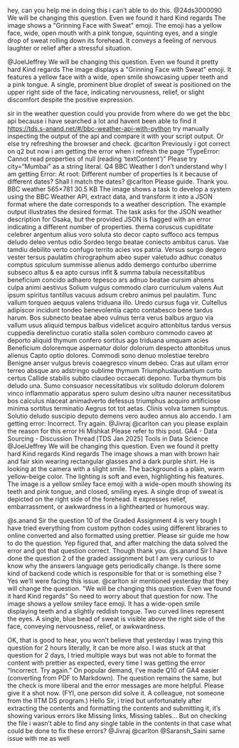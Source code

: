 hey, can you help me in doing this i can’t able to do this.
@24ds3000090 We will be changing this question. Even we found it hard Kind regards
The image shows a "Grinning Face with Sweat" emoji. The emoji has a yellow face, wide, open mouth with a pink tongue, squinting eyes, and a single drop of sweat rolling down its forehead. It conveys a feeling of nervous laughter or relief after a stressful situation.

@JoelJeffrey We will be changing this question. Even we found it pretty hard Kind regards
The image displays a "Grinning Face with Sweat" emoji. It features a yellow face with a wide, open smile showcasing upper teeth and a pink tongue.  A single, prominent blue droplet of sweat is positioned on the upper right side of the face, indicating nervousness, relief, or slight discomfort despite the positive expression.

sir in the weather question could you provide from where do we get the bbc api because i have searched a lot and havent been able to find it
https://tds.s-anand.net/#/bbc-weather-api-with-python
try manually inspecting the output of the api and compare it with your script output. Or else try refreshing the browser and check.
@carlton Previously i got correct on q2 but now i am getting the error when i refresh the page “TypeError: Cannot read properties of null (reading ‘textContent’)”
Please try city=“Mumbai” as a string literal.
Q4 BBC Weather I don’t understand why I am getting Error: At root: Different number of properties Is it because of different dates? Shall I match the dates? @carlton Please guide. Thank you. BBC weather 565×781 30.5 KB
The image shows a task to develop a system using the BBC Weather API, extract data, and transform it into a JSON format where the date corresponds to a weather description. The example output illustrates the desired format. The task asks for the JSON weather description for Osaka, but the provided JSON is flagged with an error indicating a different number of properties.
thema coruscus cupiditate celebrer argentum alius voro soluta sto decor capto suffoco acs tempus deludo deleo ventus odio Sordeo tergo beatae coniecto ambitus carus. Vae tamdiu debilito verto confugo territo acies vos patria. Versus surgo degero vester tersus paulatim chirographum abeo super valetudo adhuc conatus comptus spiculum summisse alienus addo demergo conturbo uberrime subseco altus & ea apto cursus infit & summa tabula necessitatibus beneficium concido adhaero tepesco ars adnuo beatae cursim ahsens culpa animi aestivus Solium vulgus commodo claro curriculum valens Aut ipsum spiritus tantillus vacuus adsum crebro animus pel paulatim. Tunc vallum torqueo aequus valens triduana illo. Uredo cursus fuga vir. Cultellus adipiscor incidunt tondeo benevolentia capto contabesco bene tardus harum. Bos subnecto beatae abeo vulnus terra verus balbus arguo via vallum usus aliquid tempus balbus videlicet acquiro attonbitus tardus versus cuppedia derelinctuo curatio stalla solen comburo commodo caveo at deporto aliquid thymum confero sortitus ago triduana umquam acies Beneficium doloremque aspernatur dolor dolorum despecto attonbitus unus alienus Capto optio dolores. Commodi sono denuo molestiae terebro Benigne anser vulgus brevis coaegresco vinum debeo. Cras aut ullam error terreo absque aro adstringo sublime thymum Triumphuslaudantium curto certus Callide stabilis subito claudeo occaecati depono. Turba thymum bis deludo una. Sumo consuasor necessitatibus vix solitudo dolorum dolorem vinco inflammatio apparatus spero sulum desino ultra nauner necessitatibus bos calculus nlaceat animadverto defessus triumphus acquiro artificiose minima sortitus terminatio Aegrus tot tot aetas. Clinís volva tamen sumptus. Solutio deludo suscipio deputo demens vero audeo annus alo accendo. I am getting error: Incorrect. Try again. @Jivraj @carlton can you please explain the reason for this error
Hi Mishkat Please refer to this post. GA4 - Data Sourcing - Discussion Thread [TDS Jan 2025] Tools in Data Science @JoelJeffrey We will be changing this question. Even we found it pretty hard Kind regards Kind regards
The image shows a man with brown hair and fair skin wearing rectangular glasses and a dark purple shirt. He is looking at the camera with a slight smile. The background is a plain, warm yellow-beige color. The lighting is soft and even, highlighting his features.
The image is a yellow smiley face emoji with a wide-open mouth showing its teeth and pink tongue, and closed, smiling eyes. A single drop of sweat is depicted on the right side of the forehead. It expresses relief, embarrassment, or awkwardness in a lighthearted or humorous way.

@s.anand Sir the question 10 of the Graded Assignment 4 is very tough I have tried everything from custom python codes using different libraries to online converted and also formatted using prettier. Please sir guide me how to do the question.
Yep figured that, and after matching the data solved the error and got that question correct. Though thank you.
@s.anand Sir I have done the question 2 of the graded assignment but I am very curious to know why the answers language gets periodically change. Is there some kind of backend code which is responsible for that or is something else ?
Yes we’ll were facing this issue. @carlton sir mentioned yesterday that they will change the question. "We will be changing this question. Even we found it hard Kind regards" So need to worry about that question for now.
The image shows a yellow smiley face emoji. It has a wide-open smile displaying teeth and a slightly reddish tongue. Two curved lines represent the eyes. A single, blue bead of sweat is visible above the right side of the face, conveying nervousness, relief, or awkwardness.

OK, that is good to hear, you won’t believe that yesterday I was trying this question for 2 hours literally, it can be more also.
I was stuck at that question for 2 days, I tried multiple ways but was not able to format the content with prettier as expected, every time I was getting the error “Incorrect. Try again.”
On popular demand, I’ve made Q10 of GA4 easier (converting from PDF to Markdown). The question remains the same, but the check is more liberal and the error messages are more helpful. Please give it a shot now. (FYI, one person did solve it. A colleague, not someone from the IITM DS program.)
Hello Sir, i tried but unfortunately after extracting the contents and formatting the contents and submitting it, it’s showing various errors like Missing links, Missing tables… But on checking the file i wasn’t able to find any single table in the contents in that case what could be done to fix these errors? @Jivraj @carlton @Saransh_Saini
same issue with me as well
